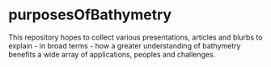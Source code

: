 # purposesOfBathymetry

This repository hopes to collect various presentations, articles and blurbs to explain - in broad terms - how a greater understanding of bathymetry benefits a wide array of applications, peoples and challenges.
